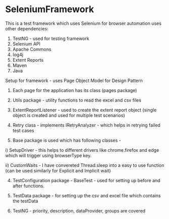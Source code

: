 # SeleniumFramework
This is a test framework which uses Selenium for browser automation uses other dependencies:
1) TestNG - used for testing framework
2) Selenium API
3) Apache Commons
4) log4j
5) Extent Reports
6) Maven
7) Java

Setup for framework - uses Page Object Model for Design Pattern
1) Each page for the application has its class (pages package)
2) Utils package - utility functions to read the excel and csv files
3) ExtentReportListener - used to create the extent report object (single object is created and used for multiple test scenarios)
4) Retry class - implements IRetryAnalyzer - which helps in retrying failed test cases

5) Base package is used which has following classes - 

  i) SetupDriver - this helps to different drivers like chrome.firefox and edge which will trigger using browserType key.

  ii) CustomWaits - I have convereted Thread.sleep into a easy to use function (can be used similarly for Explicit and Implicit wait)

4) TestConfiguration package - BaseTest - used for setting up before and after functions.

5) TestData package - for setting up the csv and excel file which contains the testData

6) TestNG - priority, description, dataProvider, groups are covered
